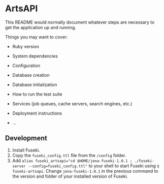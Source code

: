 # ArtsAPI

This README would normally document whatever steps are necessary to get the
application up and running.

Things you may want to cover:

* Ruby version

* System dependencies

* Configuration

* Database creation

* Database initialization

* How to run the test suite

* Services (job queues, cache servers, search engines, etc.)

* Deployment instructions

* ...

## Development

1. Install Fuseki.
2. Copy the `fuseki_config.ttl` file from the `/config` folder.
3. Add `alias fuseki_artsapi="cd $HOME/jena-fuseki-1.0.1 ; ./fuseki-server --config=fuseki_config.ttl"` to your shell to start Fuseki using `$ fuseki-artsapi`. Change `jena-fuseki-1.0.1` in the previous command to the version and folder of your installed version of Fuseki.
